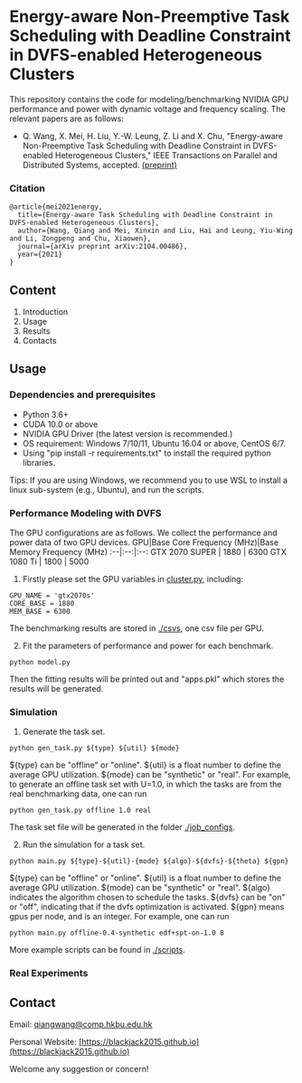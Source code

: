 # Energy-aware Non-Preemptive Task Scheduling with Deadline Constraint in DVFS-enabled Heterogeneous Clusters

This repository contains the code for modeling/benchmarking NVIDIA GPU performance and power with dynamic voltage and frequency scaling. The relevant papers are as follows:
+ Q. Wang, X. Mei, H. Liu, Y.-W. Leung, Z. Li and X. Chu, "Energy-aware Non-Preemptive Task Scheduling with Deadline Constraint in DVFS-enabled Heterogeneous Clusters," IEEE Transactions on Parallel and Distributed Systems, accepted. [(preprint)](https://arxiv.org/abs/2104.00486)

### Citation
```
@article{mei2021energy,
  title={Energy-aware Task Scheduling with Deadline Constraint in DVFS-enabled Heterogeneous Clusters},
  author={Wang, Qiang and Mei, Xinxin and Liu, Hai and Leung, Yiu-Wing and Li, Zongpeng and Chu, Xiaowen},
  journal={arXiv preprint arXiv:2104.00486},
  year={2021}
}
```

## Content
1. Introduction
2. Usage
3. Results
4. Contacts

## Usage
### Dependencies and prerequisites
+ Python 3.6+
+ CUDA 10.0 or above
+ NVIDIA GPU Driver (the latest version is recommended.)
+ OS requirement: Windows 7/10/11, Ubuntu 16.04 or above, CentOS 6/7.
+ Using "pip install -r requirements.txt" to install the required python libraries.

Tips: If you are using Windows, we recommend you to use WSL to install a linux sub-system (e.g., Ubuntu), and run the scripts. 

### Performance Modeling with DVFS

The GPU configurations are as follows. We collect the performance and power data of two GPU devices. 
GPU|Base Core Frequency (MHz)|Base Memory Frequency (MHz)
:--|:--:|:--:
GTX 2070 SUPER | 1880 | 6300 
GTX 1080 Ti | 1800 | 5000

1. Firstly please set the GPU variables in [cluster.py](https://github.com/HKBU-HPML/GPU-DVFS-Job-Schedule/blob/master/cluster.py), including:
```
GPU_NAME = 'gtx2070s'
CORE_BASE = 1880
MEM_BASE = 6300
```
The benchmarking results are stored in [./csvs](https://github.com/HKBU-HPML/GPU-DVFS-Job-Schedule/tree/master/csvs), one csv file per GPU. 

2. Fit the parameters of performance and power for each benchmark.
```
python model.py
```
Then the fitting results will be printed out and "apps.pkl" which stores the results will be generated.

### Simulation
1. Generate the task set.
```
python gen_task.py ${type} ${util} ${mode}
```
${type} can be "offline" or "online". ${util} is a float number to define the average GPU utilization. ${mode} can be "synthetic" or "real". For example, to generate an offline task set with U=1.0, in which the tasks are from the real benchmarking data, one can run
```
python gen_task.py offline 1.0 real
```
The task set file will be generated in the folder [./job_configs](https://github.com/HKBU-HPML/GPU-DVFS-Job-Schedule/tree/master/job_configs).

2. Run the simulation for a task set.
```
python main.py ${type}-${util}-{mode} ${algo}-${dvfs}-${theta} ${gpn}
```
${type} can be "offline" or "online". ${util} is a float number to define the average GPU utilization. ${mode} can be "synthetic" or "real".
${algo} indicates the algorithm chosen to schedule the tasks. ${dvfs} can be "on" or "off", indicating that if the dvfs optimization is activated. ${gpn} means gpus per node, and is an integer. For example, one can run
```
python main.py offline-0.4-synthetic edf+spt-on-1.0 8
```
More example scripts can be found in [./scripts](https://github.com/HKBU-HPML/GPU-DVFS-Job-Schedule/tree/master/scripts).

### Real Experiments

## Contact
Email: [qiangwang@comp.hkbu.edu.hk](mainto:qiangwang@comp.hkbu.edu.hk)

Personal Website: [https://blackjack2015.github.io](https://blackjack2015.github.io)

Welcome any suggestion or concern!
